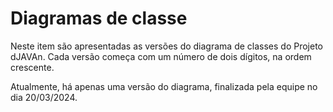 # Diagramas de classe
Neste item são apresentadas as versões do diagrama de classes do Projeto dJAVAn. 
Cada versão começa com um número de dois dígitos, na ordem crescente.

Atualmente, há apenas uma versão do diagrama, finalizada pela equipe no dia 20/03/2024.
